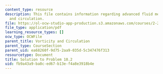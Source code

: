 ```yaml
---
content_type: resource
description: This file contains information regarding advanced fluid mechanics, vorticity
  and circulation.
file: https://ol-ocw-studio-app-production.s3.amazonaws.com/courses/2-25-advanced-fluid-mechanics-fall-2013/fb9a43a9ba8ced67b13ef4a8e3918b4e_MIT2_25F13_Solution10.02.pdf
file_type: application/pdf
learning_resource_types: []
ocw_type: OCWFile
parent_title: Vorticity and Circulation
parent_type: CourseSection
parent_uid: ea68260f-9d75-2aa9-035d-5c347476f313
resourcetype: Document
title: Solution to Problem 10.2
uid: fb9a43a9-ba8c-ed67-b13e-f4a8e3918b4e
---
```

